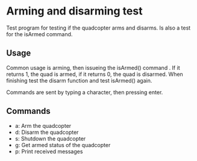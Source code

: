 Arming and disarming test
=========================
Test program for testing if the quadcopter arms and disarms.
Is also a test for the isArmed command.

Usage
-----
Common usage is arming, then issueing the isArmed() command .
If it returns 1, the quad is armed, if it returns 0, the quad is disarmed.
When finishing test the disarm function and test isArmed() again.

Commands are sent by typing a character, then pressing enter.

Commands
--------
* a: Arm the quadcopter
* d: Disarm the quadcopter
* s: Shutdown the quadcopter
* g: Get armed status of the quadcopter
* p: Print received messages
